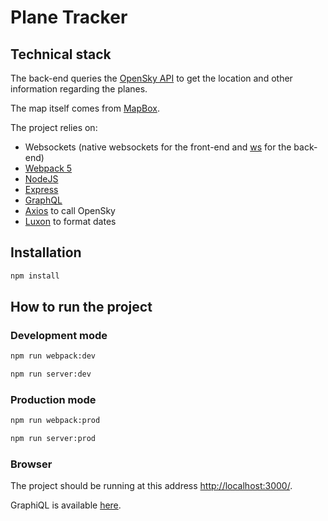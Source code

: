 # Plane Tracker

## Technical stack

The back-end queries the [OpenSky API](https://opensky-network.org/) to get the location and other information regarding the planes.

The map itself comes from [MapBox](https://www.mapbox.com/).

The project relies on:

- Websockets (native websockets for the front-end and [ws](https://github.com/websockets/ws) for the back-end)
- [Webpack 5](https://webpack.js.org/)
- [NodeJS](https://nodejs.org/)
- [Express](https://expressjs.com/)
- [GraphQL](https://github.com/graphql/graphql-js)
- [Axios](https://github.com/axios/axios) to call OpenSky
- [Luxon](https://moment.github.io/luxon) to format dates

## Installation

```bash
npm install
```

## How to run the project

### Development mode

```bash
npm run webpack:dev
```

```bash
npm run server:dev
```

### Production mode

```bash
npm run webpack:prod
```

```bash
npm run server:prod
```

### Browser

The project should be running at this address [http://localhost:3000/](http://localhost:3000/).

GraphiQL is available [here](http://localhost:3000/graphql?query=query%20myQuery(%24requestId%3A%20String!%2C%20%24latitudeMin%3A%20Float!%2C%20%24latitudeMax%3A%20Float!%2C%20%24longitudeMin%3A%20Float!%2C%20%24longitudeMax%3A%20Float!)%20%7B%0A%20%20getPlanesInZone(requestId%3A%20%24requestId%2C%20latitudeMin%3A%20%24latitudeMin%2C%20latitudeMax%3A%20%24latitudeMax%2C%20longitudeMin%3A%20%24longitudeMin%2C%20longitudeMax%3A%20%24longitudeMax)%20%7B%0A%20%20%20%20requestId%0A%20%20%20%20data%20%7B%0A%20%20%20%20%20%20icao24%0A%20%20%20%20%20%20callSign%0A%20%20%20%20%20%20originCountry%0A%20%20%20%20%20%20lastPositionTime%0A%20%20%20%20%20%20latitude%0A%20%20%20%20%20%20longitude%0A%20%20%20%20%20%20angle%0A%20%20%20%20%20%20velocity%0A%20%20%20%20%20%20verticalRate%0A%20%20%20%20%20%20isOnGround%0A%20%20%20%20%20%20altitude%0A%20%20%20%20%7D%0A%20%20%20%20error%20%7B%0A%20%20%20%20%20%20code%0A%20%20%20%20%7D%0A%20%20%7D%0A%7D&operationName=myQuery&variables=%7B%0A%20%20%22requestId%22%3A%20%22ewqewqewqewqeqw%22%2C%0A%20%20%22latitudeMin%22%3A%2049.005399%2C%0A%20%20%22latitudeMax%22%3A%2049.424904%2C%0A%20%20%22longitudeMin%22%3A%20-123.43534%2C%0A%20%20%22longitudeMax%22%3A%20-122.575886%0A%7D).
